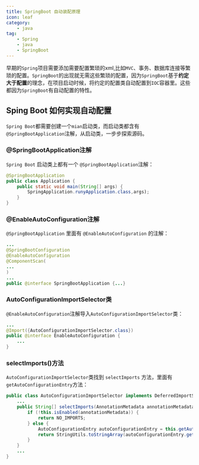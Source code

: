 ```yaml
---
title: SpringBoot 自动装配原理
icon: leaf
category: 
    - java
tag: 
    - Spring
    - java
    - SpringBoot
---
```

早期的`Spring`项目需要添加需要配置繁琐的xml,比如`MVC`、事务、数据库连接等繁琐的配置。`SpringBoot`的出现就无需这些繁琐的配置，因为`SpringBoot`基于**约定大于配置**的理念，在项目启动时候，将约定的配置类自动配置到`IOC`容器里。这些都因为`SpringBoot`有自动配置的特性。

## Sping Boot 如何实现自动配置

`Spring Boot`都需要创建一个`mian`启动类，而启动类都含有`@SpringBootApplication`注解，从启动类，一步步探索源码。

### @SpringBootApplication注解

`Spring Boot` 启动类上都有一个 `@SpringBootApplication`注解：

```java
@SpringBootApplication
public class Application {
    public static void main(String[] args) {
        SpringApplication.runyApplication.class,args);
    }
}
```

### @EnableAutoConfiguration注解

`@SpringBootApplication` 里面有 `@EnableAutoConfiguration` 的注解：

```java
...
@SpringBootConfiguration
@EnableAutoConfiguration
@ComponentScan(
...
)
...
public @interface SpringBootApplication {...}
```

### AutoConfigurationImportSelector类

`@EnableAutoConfiguration`注解导入`AutoConfigurationImportSelector`类：

```java
...
@Import({AutoConfigurationImportSelector.class})
public @interface EnableAutoConfiguration {
    ...
}
```

### selectImports()方法

`AutoConfigurationImportSelector`类找到 `selectImports` 方法，里面有`getAutoConfigurationEntry`方法：

```java
public class AutoConfigurationImportSelector implements DeferredImportSelector, BeanClassLoaderAware, ResourceLoaderAware, BeanFactoryAware, EnvironmentAware, Ordered {
	...
    public String[] selectImports(AnnotationMetadata annotationMetadata) {
        if (!this.isEnabled(annotationMetadata)) {
            return NO_IMPORTS;
        } else {
            AutoConfigurationEntry autoConfigurationEntry = this.getAutoConfigurationEntry(annotationMetadata);
            return StringUtils.toStringArray(autoConfigurationEntry.getConfigurations());
        }
    }
    ...
}
```

